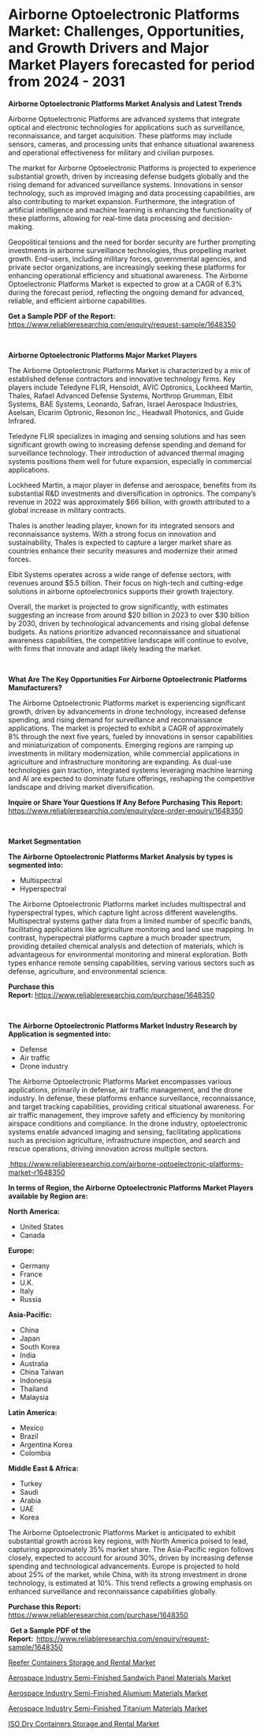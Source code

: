 <p><h1>Airborne Optoelectronic Platforms Market: Challenges, Opportunities, and Growth Drivers and Major Market Players forecasted for period from 2024 - 2031</h1></p><p><strong>Airborne Optoelectronic Platforms Market Analysis and Latest Trends</strong></p>
<p><p>Airborne Optoelectronic Platforms are advanced systems that integrate optical and electronic technologies for applications such as surveillance, reconnaissance, and target acquisition. These platforms may include sensors, cameras, and processing units that enhance situational awareness and operational effectiveness for military and civilian purposes.</p><p>The market for Airborne Optoelectronic Platforms is projected to experience substantial growth, driven by increasing defense budgets globally and the rising demand for advanced surveillance systems. Innovations in sensor technology, such as improved imaging and data processing capabilities, are also contributing to market expansion. Furthermore, the integration of artificial intelligence and machine learning is enhancing the functionality of these platforms, allowing for real-time data processing and decision-making.</p><p>Geopolitical tensions and the need for border security are further prompting investments in airborne surveillance technologies, thus propelling market growth. End-users, including military forces, governmental agencies, and private sector organizations, are increasingly seeking these platforms for enhancing operational efficiency and situational awareness. The Airborne Optoelectronic Platforms Market is expected to grow at a CAGR of 6.3% during the forecast period, reflecting the ongoing demand for advanced, reliable, and efficient airborne capabilities.</p></p>
<p><strong>Get a Sample PDF of the Report:&nbsp;</strong> <a href="https://www.reliableresearchiq.com/enquiry/request-sample/1648350?utm_campaign=123&utm_medium=2&utm_source=Github&utm_content=ia&utm_term=15102024&utm_id=airborne-optoelectronic-platforms">https://www.reliableresearchiq.com/enquiry/request-sample/1648350</a></p>
<p>&nbsp;</p>
<p><strong>Airborne Optoelectronic Platforms Major Market Players</strong></p>
<p><p>The Airborne Optoelectronic Platforms Market is characterized by a mix of established defense contractors and innovative technology firms. Key players include Teledyne FLIR, Hensoldt, AVIC Optronics, Lockheed Martin, Thales, Rafael Advanced Defense Systems, Northrop Grumman, Elbit Systems, BAE Systems, Leonardo, Safran, Israel Aerospace Industries, Aselsan, Elcarim Optronic, Resonon Inc., Headwall Photonics, and Guide Infrared.</p><p>Teledyne FLIR specializes in imaging and sensing solutions and has seen significant growth owing to increasing defense spending and demand for surveillance technology. Their introduction of advanced thermal imaging systems positions them well for future expansion, especially in commercial applications. </p><p>Lockheed Martin, a major player in defense and aerospace, benefits from its substantial R&D investments and diversification in optronics. The company’s revenue in 2022 was approximately $66 billion, with growth attributed to a global increase in military contracts.</p><p>Thales is another leading player, known for its integrated sensors and reconnaissance systems. With a strong focus on innovation and sustainability, Thales is expected to capture a larger market share as countries enhance their security measures and modernize their armed forces. </p><p>Elbit Systems operates across a wide range of defense sectors, with revenues around $5.5 billion. Their focus on high-tech and cutting-edge solutions in airborne optoelectronics supports their growth trajectory.</p><p>Overall, the market is projected to grow significantly, with estimates suggesting an increase from around $20 billion in 2023 to over $30 billion by 2030, driven by technological advancements and rising global defense budgets. As nations prioritize advanced reconnaissance and situational awareness capabilities, the competitive landscape will continue to evolve, with firms that innovate and adapt likely leading the market.</p></p>
<p>&nbsp;</p>
<p><strong>What Are The Key Opportunities For Airborne Optoelectronic Platforms Manufacturers?</strong></p>
<p><p>The Airborne Optoelectronic Platforms market is experiencing significant growth, driven by advancements in drone technology, increased defense spending, and rising demand for surveillance and reconnaissance applications. The market is projected to exhibit a CAGR of approximately 8% through the next five years, fueled by innovations in sensor capabilities and miniaturization of components. Emerging regions are ramping up investments in military modernization, while commercial applications in agriculture and infrastructure monitoring are expanding. As dual-use technologies gain traction, integrated systems leveraging machine learning and AI are expected to dominate future offerings, reshaping the competitive landscape and driving market diversification.</p></p>
<p><strong>Inquire or Share Your Questions If Any Before Purchasing This Report:</strong> <a href="https://www.reliableresearchiq.com/enquiry/pre-order-enquiry/1648350?utm_campaign=123&utm_medium=2&utm_source=Github&utm_content=ia&utm_term=15102024&utm_id=airborne-optoelectronic-platforms">https://www.reliableresearchiq.com/enquiry/pre-order-enquiry/1648350</a></p>
<p>&nbsp;</p>
<p><strong>Market Segmentation</strong></p>
<p><strong>The Airborne Optoelectronic Platforms Market Analysis by types is segmented into:</strong></p>
<p><ul><li>Multispectral</li><li>Hyperspectral</li></ul></p>
<p><p>The Airborne Optoelectronic Platforms market includes multispectral and hyperspectral types, which capture light across different wavelengths. Multispectral systems gather data from a limited number of specific bands, facilitating applications like agriculture monitoring and land use mapping. In contrast, hyperspectral platforms capture a much broader spectrum, providing detailed chemical analysis and detection of materials, which is advantageous for environmental monitoring and mineral exploration. Both types enhance remote sensing capabilities, serving various sectors such as defense, agriculture, and environmental science.</p></p>
<p><strong>Purchase this Report:&nbsp;</strong><a href="https://www.reliableresearchiq.com/purchase/1648350?utm_campaign=123&utm_medium=2&utm_source=Github&utm_content=ia&utm_term=15102024&utm_id=airborne-optoelectronic-platforms">https://www.reliableresearchiq.com/purchase/1648350</a></p>
<p>&nbsp;</p>
<p><strong>The Airborne Optoelectronic Platforms Market Industry Research by Application is segmented into:</strong></p>
<p><ul><li>Defense</li><li>Air traffic</li><li>Drone industry</li></ul></p>
<p><p>The Airborne Optoelectronic Platforms Market encompasses various applications, primarily in defense, air traffic management, and the drone industry. In defense, these platforms enhance surveillance, reconnaissance, and target tracking capabilities, providing critical situational awareness. For air traffic management, they improve safety and efficiency by monitoring airspace conditions and compliance. In the drone industry, optoelectronic systems enable advanced imaging and sensing, facilitating applications such as precision agriculture, infrastructure inspection, and search and rescue operations, driving innovation across multiple sectors.</p></p>
<p><a href="https://www.reliableresearchiq.com/airborne-optoelectronic-platforms-market-r1648350?utm_campaign=123&utm_medium=2&utm_source=Github&utm_content=ia&utm_term=15102024&utm_id=airborne-optoelectronic-platforms">&nbsp;https://www.reliableresearchiq.com/airborne-optoelectronic-platforms-market-r1648350</a></p>
<p><strong>In terms of Region, the Airborne Optoelectronic Platforms Market Players available by Region are:</strong></p>
<p>
    <p> <strong> North America: </strong>
        <ul>
            <li>United States</li>
            <li>Canada</li>
        </ul>
        </p> 
    <p> <strong> Europe: </strong>
        <ul>
            <li>Germany</li>
            <li>France</li>
            <li>U.K.</li>
            <li>Italy</li>
            <li>Russia</li>
        </ul>
        </p> 
    <p> <strong> Asia-Pacific: </strong>
        <ul>
            <li>China</li>
            <li>Japan</li>
            <li>South Korea</li>
            <li>India</li>
            <li>Australia</li>
            <li>China Taiwan</li>
            <li>Indonesia</li>
            <li>Thailand</li>
            <li>Malaysia</li>
        </ul>
        </p> 
    <p> <strong> Latin America: </strong>
        <ul>
            <li>Mexico</li>
            <li>Brazil</li>
            <li>Argentina Korea</li>
            <li>Colombia</li>
        </ul>
        </p> 
    <p> <strong> Middle East & Africa: </strong>
        <ul>
            <li>Turkey</li>
            <li>Saudi</li>
            <li>Arabia</li>
            <li>UAE</li>
            <li>Korea</li>
        </ul>
    </p>
    </p>
<p><p>The Airborne Optoelectronic Platforms Market is anticipated to exhibit substantial growth across key regions, with North America poised to lead, capturing approximately 35% market share. The Asia-Pacific region follows closely, expected to account for around 30%, driven by increasing defense spending and technological advancements. Europe is projected to hold about 25% of the market, while China, with its strong investment in drone technology, is estimated at 10%. This trend reflects a growing emphasis on enhanced surveillance and reconnaissance capabilities globally.</p></p>
<p><strong>Purchase this Report: </strong><a href="https://www.reliableresearchiq.com/purchase/1648350?utm_campaign=123&utm_medium=2&utm_source=Github&utm_content=ia&utm_term=15102024&utm_id=airborne-optoelectronic-platforms">https://www.reliableresearchiq.com/purchase/1648350</a></p>
<p>&nbsp;<strong>Get a Sample PDF of the Report:&nbsp;&nbsp;</strong><a href="https://www.reliableresearchiq.com/enquiry/request-sample/1648350?utm_campaign=123&utm_medium=2&utm_source=Github&utm_content=ia&utm_term=15102024&utm_id=airborne-optoelectronic-platforms">https://www.reliableresearchiq.com/enquiry/request-sample/1648350</a></p>
<p><strong></strong></p>
<p><p><a href="https://github.com/birroctaymonyj/Market-Research-Report-List-1/blob/main/reefer-containers-storage-and-rental-market.md?utm_campaign=123&utm_medium=2&utm_source=Github&utm_content=ia&utm_term=15102024&utm_id=airborne-optoelectronic-platforms">Reefer Containers Storage and Rental Market</a></p><p><a href="https://www.linkedin.com/pulse/global-aerospace-industry-semi-finished-sandwich-panel-materials-bjbie?trk=public_post_embed_feed-article-content&utm_campaign=123&utm_medium=2&utm_source=Github&utm_content=ia&utm_term=15102024&utm_id=airborne-optoelectronic-platforms">Aerospace Industry Semi-Finished Sandwich Panel Materials Market</a></p><p><a href="https://www.linkedin.com/pulse/aerospace-industry-semi-finished-alumium-materials-market-h9qxe?trk=public_post_embed_feed-article-content&utm_campaign=123&utm_medium=2&utm_source=Github&utm_content=ia&utm_term=15102024&utm_id=airborne-optoelectronic-platforms">Aerospace Industry Semi-Finished Alumium Materials Market</a></p><p><a href="https://www.linkedin.com/pulse/surfing-aerospace-industry-semi-finished-titanium-materials-ynwje?trk=public_post_embed_feed-article-content&utm_campaign=123&utm_medium=2&utm_source=Github&utm_content=ia&utm_term=15102024&utm_id=airborne-optoelectronic-platforms">Aerospace Industry Semi-Finished Titanium Materials Market</a></p><p><a href="https://github.com/bramarquesw0f/Market-Research-Report-List-1/blob/main/iso-dry-containers-storage-and-rental-market.md?utm_campaign=123&utm_medium=2&utm_source=Github&utm_content=ia&utm_term=15102024&utm_id=airborne-optoelectronic-platforms">ISO Dry Containers Storage and Rental Market</a></p></p>